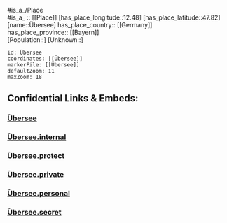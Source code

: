 ﻿---
location: [47.82,12.48] 
mapzoom: [7,12] 
mapmarker: city 
type: City
tags:
- geo/City


SpocWebEntityId: 35895
isDeleted: false
confidential: public

---
#is_a_/Place  
#is_a_ :: [[Place]] 
[has_place_longitude::12.48] 
[has_place_latitude::47.82] 
[name::Übersee] 
has_place_country:: [[Germany]]  
has_place_province:: [[Bayern]]  
[Population::] 
[Unknown::] 


```leaflet
id: Übersee
coordinates: [[Übersee]] 
markerFile: [[Übersee]] 
defaultZoom: 11 
maxZoom: 18
```


## Confidential Links & Embeds: 

### [Übersee](/_public/Earth/Continent/Europe/Europe~Central/Germany/Germany~West/Bayern/counties~Bayern/Traunstein/cities~Traunstein/Übersee.md) 

### [Übersee.internal](/_internal/Earth/Continent/Europe/Europe~Central/Germany/Germany~West/Bayern/counties~Bayern/Traunstein/cities~Traunstein/Übersee.internal.md) 

### [Übersee.protect](/_protect/Earth/Continent/Europe/Europe~Central/Germany/Germany~West/Bayern/counties~Bayern/Traunstein/cities~Traunstein/Übersee.protect.md) 

### [Übersee.private](/_private/Earth/Continent/Europe/Europe~Central/Germany/Germany~West/Bayern/counties~Bayern/Traunstein/cities~Traunstein/Übersee.private.md) 

### [Übersee.personal](/_personal/Earth/Continent/Europe/Europe~Central/Germany/Germany~West/Bayern/counties~Bayern/Traunstein/cities~Traunstein/Übersee.personal.md) 

### [Übersee.secret](/_secret/Earth/Continent/Europe/Europe~Central/Germany/Germany~West/Bayern/counties~Bayern/Traunstein/cities~Traunstein/Übersee.secret.md) 
